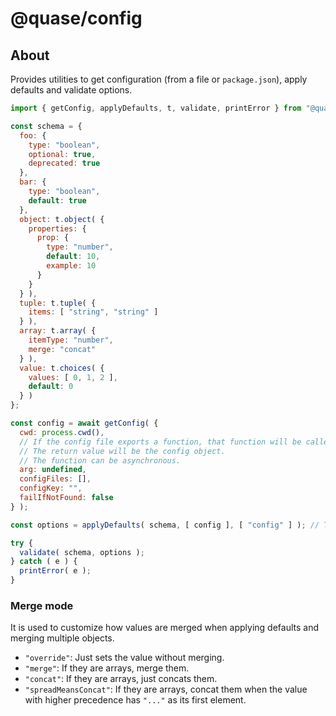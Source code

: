 # @quase/config

## About

Provides utilities to get configuration (from a file or `package.json`), apply defaults and validate options.

```js
import { getConfig, applyDefaults, t, validate, printError } from "@quase/config";

const schema = {
  foo: {
    type: "boolean",
    optional: true,
    deprecated: true
  },
  bar: {
    type: "boolean",
    default: true
  },
  object: t.object( {
    properties: {
      prop: {
        type: "number",
        default: 10,
        example: 10
      }
    }
  } ),
  tuple: t.tuple( {
    items: [ "string", "string" ]
  } ),
  array: t.array( {
    itemType: "number",
    merge: "concat"
  } ),
  value: t.choices( {
    values: [ 0, 1, 2 ],
    default: 0
  } )
};

const config = await getConfig( {
  cwd: process.cwd(),
  // If the config file exports a function, that function will be called with this argument.
  // The return value will be the config object.
  // The function can be asynchronous.
  arg: undefined,
  configFiles: [],
  configKey: "",
  failIfNotFound: false
} );

const options = applyDefaults( schema, [ config ], [ "config" ] ); // The first object passed (after schema) takes precedence

try {
  validate( schema, options );
} catch ( e ) {
  printError( e );
}
```

### Merge mode

It is used to customize how values are merged when applying defaults and merging multiple objects.

- `"override"`: Just sets the value without merging.
- `"merge"`: If they are arrays, merge them.
- `"concat"`: If they are arrays, just concats them.
- `"spreadMeansConcat"`: If they are arrays, concat them when the value with higher precedence has `"..."` as its first element.
